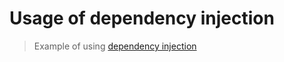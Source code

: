 # Usage of dependency injection 
> Example of using [dependency injection](https://github.com/serveriev/dependency-injection) 